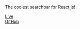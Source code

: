 The coolest searchbar for React.js!  

[Live](https://axmz.github.io/react-searchbar-awesome-page/)  
[GitHub](https://github.com/axmz/react-searchbar-awesome)  